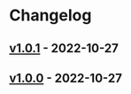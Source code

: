 # Changelog

## [v1.0.1](https://github.com/haga-triple1/tagprtest/compare/v1.0.0...v1.0.1) - 2022-10-27

## [v1.0.0](https://github.com/haga-triple1/tagprtest/commits/v1.0.0) - 2022-10-27
